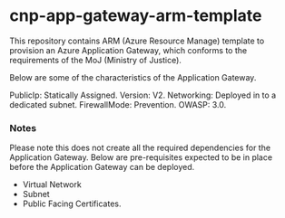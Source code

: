 # cnp-app-gateway-arm-template

This repository contains ARM (Azure Resource Manage) template to provision an Azure Application Gateway, which conforms to the requirements of the MoJ (Ministry of Justice).

Below are some of the characteristics of the Application Gateway.

PublicIp: Statically Assigned.
Version: V2.
Networking: Deployed in to a dedicated subnet.
FirewallMode: Prevention.
OWASP: 3.0.


### Notes
Please note this does not create all the required dependencies for the Application Gateway. Below are pre-requisites expected to be in place before the Application Gateway can be deployed.

* Virtual Network
* Subnet
* Public Facing Certificates.
